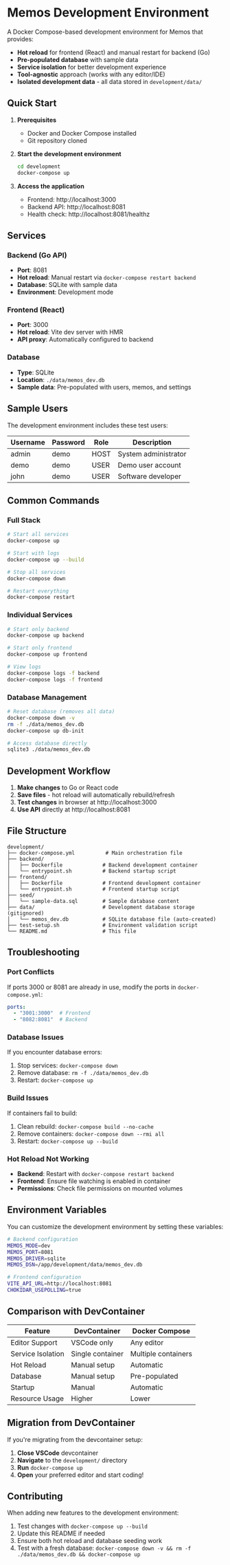 # Memos Development Environment

A Docker Compose-based development environment for Memos that provides:

- **Hot reload** for frontend (React) and manual restart for backend (Go)
- **Pre-populated database** with sample data
- **Service isolation** for better development experience
- **Tool-agnostic** approach (works with any editor/IDE)
- **Isolated development data** - all data stored in `development/data/`

## Quick Start

1. **Prerequisites**
   - Docker and Docker Compose installed
   - Git repository cloned

2. **Start the development environment**
   ```bash
   cd development
   docker-compose up
   ```

3. **Access the application**
   - Frontend: http://localhost:3000
   - Backend API: http://localhost:8081
   - Health check: http://localhost:8081/healthz

## Services

### Backend (Go API)
- **Port**: 8081
- **Hot reload**: Manual restart via `docker-compose restart backend`
- **Database**: SQLite with sample data
- **Environment**: Development mode

### Frontend (React)
- **Port**: 3000
- **Hot reload**: Vite dev server with HMR
- **API proxy**: Automatically configured to backend

### Database
- **Type**: SQLite
- **Location**: `./data/memos_dev.db`
- **Sample data**: Pre-populated with users, memos, and settings

## Sample Users

The development environment includes these test users:

| Username | Password | Role  | Description |
|----------|----------|-------|-------------|
| admin    | demo     | HOST  | System administrator |
| demo     | demo     | USER  | Demo user account |
| john     | demo     | USER  | Software developer |

## Common Commands

### Full Stack
```bash
# Start all services
docker-compose up

# Start with logs
docker-compose up --build

# Stop all services
docker-compose down

# Restart everything
docker-compose restart
```

### Individual Services
```bash
# Start only backend
docker-compose up backend

# Start only frontend
docker-compose up frontend

# View logs
docker-compose logs -f backend
docker-compose logs -f frontend
```

### Database Management
```bash
# Reset database (removes all data)
docker-compose down -v
rm -f ./data/memos_dev.db
docker-compose up db-init

# Access database directly
sqlite3 ./data/memos_dev.db
```

## Development Workflow

1. **Make changes** to Go or React code
2. **Save files** - hot reload will automatically rebuild/refresh
3. **Test changes** in browser at http://localhost:3000
4. **Use API** directly at http://localhost:8081

## File Structure

```
development/
├── docker-compose.yml          # Main orchestration file
├── backend/
│   ├── Dockerfile             # Backend development container
│   └── entrypoint.sh          # Backend startup script
├── frontend/
│   ├── Dockerfile             # Frontend development container
│   └── entrypoint.sh          # Frontend startup script
├── seed/
│   └── sample-data.sql        # Sample database content
├── data/                      # Development database storage (gitignored)
│   └── memos_dev.db           # SQLite database file (auto-created)
├── test-setup.sh              # Environment validation script
└── README.md                  # This file
```

## Troubleshooting

### Port Conflicts
If ports 3000 or 8081 are already in use, modify the ports in `docker-compose.yml`:

```yaml
ports:
  - "3001:3000"  # Frontend
  - "8082:8081"  # Backend
```

### Database Issues
If you encounter database errors:

1. Stop services: `docker-compose down`
2. Remove database: `rm -f ./data/memos_dev.db`
3. Restart: `docker-compose up`

### Build Issues
If containers fail to build:

1. Clean rebuild: `docker-compose build --no-cache`
2. Remove containers: `docker-compose down --rmi all`
3. Restart: `docker-compose up --build`

### Hot Reload Not Working
- **Backend**: Restart with `docker-compose restart backend`
- **Frontend**: Ensure file watching is enabled in container
- **Permissions**: Check file permissions on mounted volumes

## Environment Variables

You can customize the development environment by setting these variables:

```bash
# Backend configuration
MEMOS_MODE=dev
MEMOS_PORT=8081
MEMOS_DRIVER=sqlite
MEMOS_DSN=/app/development/data/memos_dev.db

# Frontend configuration
VITE_API_URL=http://localhost:8081
CHOKIDAR_USEPOLLING=true
```

## Comparison with DevContainer

| Feature | DevContainer | Docker Compose |
|---------|-------------|----------------|
| Editor Support | VSCode only | Any editor |
| Service Isolation | Single container | Multiple containers |
| Hot Reload | Manual setup | Automatic |
| Database | Manual setup | Pre-populated |
| Startup | Manual | Automatic |
| Resource Usage | Higher | Lower |

## Migration from DevContainer

If you're migrating from the devcontainer setup:

1. **Close VSCode** devcontainer
2. **Navigate** to the `development/` directory
3. **Run** `docker-compose up`
4. **Open** your preferred editor and start coding!

## Contributing

When adding new features to the development environment:

1. Test changes with `docker-compose up --build`
2. Update this README if needed
3. Ensure both hot reload and database seeding work
4. Test with a fresh database: `docker-compose down -v && rm -f ./data/memos_dev.db && docker-compose up`